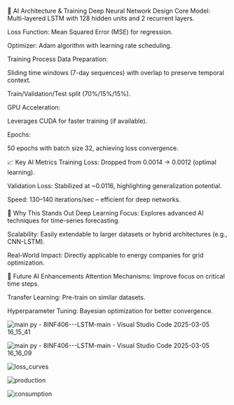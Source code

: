 🧠 AI Architecture & Training
Deep Neural Network Design
Core Model: Multi-layered LSTM with 128 hidden units and 2 recurrent layers.

Loss Function: Mean Squared Error (MSE) for regression.

Optimizer: Adam algorithm with learning rate scheduling.

Training Process
Data Preparation:

Sliding time windows (7-day sequences) with overlap to preserve temporal context.

Train/Validation/Test split (70%/15%/15%).

GPU Acceleration:

Leverages CUDA for faster training (if available).

Epochs:

50 epochs with batch size 32, achieving loss convergence.

📈 Key AI Metrics
Training Loss: Dropped from 0.0014 → 0.0012 (optimal learning).

Validation Loss: Stabilized at ~0.0116, highlighting generalization potential.

Speed: 130–140 iterations/sec – efficient for deep networks.

🎯 Why This Stands Out
Deep Learning Focus: Explores advanced AI techniques for time-series forecasting.

Scalability: Easily extendable to larger datasets or hybrid architectures (e.g., CNN-LSTM).

Real-World Impact: Directly applicable to energy companies for grid optimization.

🌟 Future AI Enhancements
Attention Mechanisms: Improve focus on critical time steps.

Transfer Learning: Pre-train on similar datasets.

Hyperparameter Tuning: Bayesian optimization for better convergence.

![main py - 8INF406---LSTM-main - Visual Studio Code 2025-03-05 16_15_41](https://github.com/user-attachments/assets/89e581b0-6ea1-4284-a07f-cb93f411bdbc)

![main py - 8INF406---LSTM-main - Visual Studio Code 2025-03-05 16_16_09](https://github.com/user-attachments/assets/0e376130-a64c-4557-8fa2-caf64cbcca64)

![loss_curves](https://github.com/user-attachments/assets/c36dd387-0f3c-4eb5-833d-be4a4b7c8d1c)

![production](https://github.com/user-attachments/assets/f1ba3d53-2adc-4374-bf54-eb8e294fa222)

![consumption](https://github.com/user-attachments/assets/01fa9169-548d-410f-b68a-ca54cef89618)





